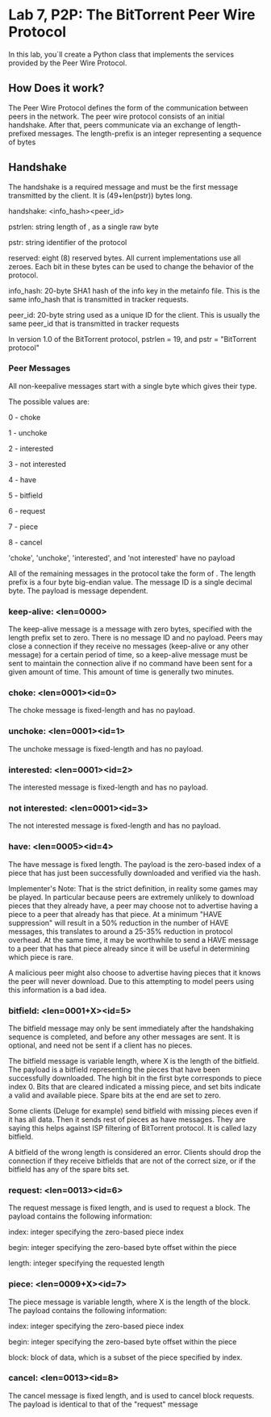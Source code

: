 # Lab 7, P2P: The BitTorrent Peer Wire Protocol 

In this lab, you´ll create a Python class that implements the services provided by the Peer Wire Protocol. 

## How Does it work?

The Peer Wire Protocol defines the form of the communication between peers in the network. The peer wire protocol consists of an initial handshake. After that, peers communicate via an exchange of length-prefixed messages. The length-prefix is an integer representing a sequence of bytes

## Handshake

The handshake is a required message and must be the first message transmitted by the client. It is (49+len(pstr)) bytes long.

handshake: <pstrlen><pstr><reserved><info_hash><peer_id>

pstrlen: string length of <pstr>, as a single raw byte
  
pstr: string identifier of the protocol

reserved: eight (8) reserved bytes. All current implementations use all zeroes. Each bit in these bytes can be used to change the behavior of the protocol. 

info_hash: 20-byte SHA1 hash of the info key in the metainfo file. This is the same info_hash that is transmitted in tracker requests.

peer_id: 20-byte string used as a unique ID for the client. This is usually the same peer_id that is transmitted in tracker requests 

In version 1.0 of the BitTorrent protocol, pstrlen = 19, and pstr = "BitTorrent protocol"

### Peer Messages

All non-keepalive messages start with a single byte which gives their type.

The possible values are:

0 - choke

1 - unchoke

2 - interested

3 - not interested

4 - have

5 - bitfield

6 - request

7 - piece

8 - cancel

'choke', 'unchoke', 'interested', and 'not interested' have no payload

All of the remaining messages in the protocol take the form of <length prefix><message ID><payload>. The length prefix is a four byte big-endian value. The message ID is a single decimal byte. The payload is message dependent.

### keep-alive: <len=0000>
The keep-alive message is a message with zero bytes, specified with the length prefix set to zero. There is no message ID and no payload. Peers may close a connection if they receive no messages (keep-alive or any other message) for a certain period of time, so a keep-alive message must be sent to maintain the connection alive if no command have been sent for a given amount of time. This amount of time is generally two minutes.

### choke: <len=0001><id=0>
The choke message is fixed-length and has no payload.

### unchoke: <len=0001><id=1>
The unchoke message is fixed-length and has no payload.

### interested: <len=0001><id=2>
The interested message is fixed-length and has no payload.

### not interested: <len=0001><id=3>
The not interested message is fixed-length and has no payload.

### have: <len=0005><id=4><piece index>
The have message is fixed length. The payload is the zero-based index of a piece that has just been successfully downloaded and verified via the hash.

Implementer's Note: That is the strict definition, in reality some games may be played. In particular because peers are extremely unlikely to download pieces that they already have, a peer may choose not to advertise having a piece to a peer that already has that piece. At a minimum "HAVE suppression" will result in a 50% reduction in the number of HAVE messages, this translates to around a 25-35% reduction in protocol overhead. At the same time, it may be worthwhile to send a HAVE message to a peer that has that piece already since it will be useful in determining which piece is rare.

A malicious peer might also choose to advertise having pieces that it knows the peer will never download. Due to this attempting to model peers using this information is a bad idea.

### bitfield: <len=0001+X><id=5><bitfield>
The bitfield message may only be sent immediately after the handshaking sequence is completed, and before any other messages are sent. It is optional, and need not be sent if a client has no pieces.

The bitfield message is variable length, where X is the length of the bitfield. The payload is a bitfield representing the pieces that have been successfully downloaded. The high bit in the first byte corresponds to piece index 0. Bits that are cleared indicated a missing piece, and set bits indicate a valid and available piece. Spare bits at the end are set to zero.

Some clients (Deluge for example) send bitfield with missing pieces even if it has all data. Then it sends rest of pieces as have messages. They are saying this helps against ISP filtering of BitTorrent protocol. It is called lazy bitfield.

A bitfield of the wrong length is considered an error. Clients should drop the connection if they receive bitfields that are not of the correct size, or if the bitfield has any of the spare bits set.

### request: <len=0013><id=6><index><begin><length>
The request message is fixed length, and is used to request a block. The payload contains the following information:

index: integer specifying the zero-based piece index

begin: integer specifying the zero-based byte offset within the piece

length: integer specifying the requested length

### piece: <len=0009+X><id=7><index><begin><block>
The piece message is variable length, where X is the length of the block. The payload contains the following information:

index: integer specifying the zero-based piece index

begin: integer specifying the zero-based byte offset within the piece

block: block of data, which is a subset of the piece specified by index.

### cancel: <len=0013><id=8><index><begin><length>
The cancel message is fixed length, and is used to cancel block requests. The payload is identical to that of the "request" message
